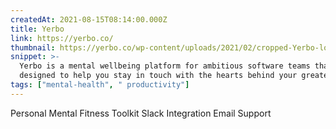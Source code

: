 ```yaml
---
createdAt: 2021-08-15T08:14:00.000Z
title: Yerbo
link: https://yerbo.co/
thumbnail: https://yerbo.co/wp-content/uploads/2021/02/cropped-Yerbo-logo@3x-180x180.png
snippet: >-
  Yerbo is a mental wellbeing platform for ambitious software teams that is
  designed to help you stay in touch with the hearts behind your greatest minds.
tags: ["mental-health", " productivity"]
---
```

Personal Mental Fitness Toolkit
Slack Integration Email Support